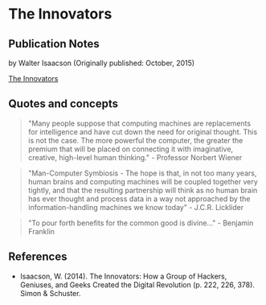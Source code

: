 # The Innovators

## Publication Notes

by Walter Isaacson (Originally published: October, 2015)

[The Innovators](https://www.amazon.com/Innovators-Hackers-Geniuses-Created-Revolution/dp/1476708703/ref=sr_1_1?keywords=the+innovators+walter+isaacson&qid=1688652013&sprefix=the+innovators%2Caps%2C99&sr=8-1)

## Quotes and concepts

> "Many people suppose that computing machines are replacements for intelligence and have cut down the need for original thought. This is not the case. The more powerful the computer, the greater the premium that will be placed on connecting it with imaginative, creative, high-level human thinking." - Professor Norbert Wiener

> "Man-Computer Symbiosis - The hope is that, in not too many years, human brains and computing machines will be coupled together very tightly, and that the resulting partnership will think as no human brain has ever thought and process data in a way not approached by the information-handling machines we know today" - J.C.R. Licklider

> "To pour forth benefits for the common good is divine..." - Benjamin Franklin

## References

- Isaacson, W. (2014). The Innovators: How a Group of Hackers, Geniuses, and Geeks Created the Digital Revolution (p. 222, 226, 378). Simon & Schuster.
